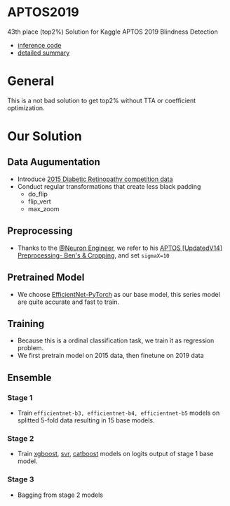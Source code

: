 # APTOS2019
43th place (top2%) Solution for Kaggle APTOS 2019 Blindness Detection

- [inference code](https://www.kaggle.com/mikelkl/no-47-top2-solution-stacking-inference)
- [detailed summary](https://zhuanlan.zhihu.com/p/81695773)

# General
This is a not bad solution to get top2% without TTA or coefficient optimization.

# Our Solution
## Data Augumentation
-  Introduce [2015 Diabetic Retinopathy competition data](https://www.kaggle.com/tanlikesmath/diabetic-retinopathy-resized)
- Conduct regular transformations that create less black padding
  - do_flip
  - flip_vert
  - max_zoom
## Preprocessing
- Thanks to the [@Neuron Engineer](https://www.kaggle.com/ratthachat), we refer to his [APTOS [UpdatedV14] Preprocessing- Ben's & Cropping](https://www.kaggle.com/ratthachat/aptos-updatedv14-preprocessing-ben-s-cropping), and set `sigmaX=10`
## Pretrained Model
- We choose [EfficientNet-PyTorch](https://github.com/lukemelas/EfficientNet-PyTorch) as our base model, this series model are quite accurate and fast to train.
## Training
- Because this is a ordinal classification task, we train it as regression problem.
- We first pretrain model on 2015 data, then finetune on 2019 data
## Ensemble
### Stage 1
- Train `efficientnet-b3, efficientnet-b4, efficientnet-b5` models on splitted 5-fold data resulting in 15 base models.
### Stage 2
- Train [xgboost](https://github.com/dmlc/xgboost), [svr](https://scikit-learn.org/stable/modules/generated/sklearn.svm.SVR.html), [catboost](https://github.com/catboost/catboost) models on logits output of stage 1 base model.
### Stage 3
- Bagging from stage 2 models
